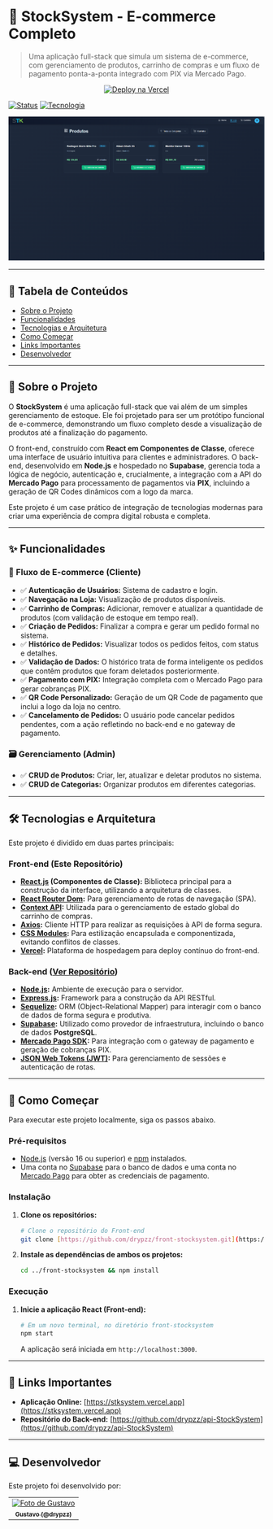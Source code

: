 # 🛒 StockSystem - E-commerce Completo

> Uma aplicação full-stack que simula um sistema de e-commerce, com gerenciamento de produtos, carrinho de compras e um fluxo de pagamento ponta-a-ponta integrado com PIX via Mercado Pago.

<p align="center">
  <a href="https://stksystem.vercel.app" target="_blank">
    <img alt="Deploy na Vercel" src="https://img.shields.io/badge/Ver%20Demo-stksystem.vercel.app-%23000000?style=for-the-badge&logo=vercel">
  </a>
</p>

[![Status](https://img.shields.io/badge/status-ativo-brightgreen.svg?style=for-the-badge)]()
[![Tecnologia](https://img.shields.io/badge/React-Class%20Components-61DAFB?style=for-the-badge&logo=react)]()

<p align="center">
  <img src="https://github.com/drypzz/front-stocksystem/blob/master/layout/screenshot.png" alt="Layout do StockSystem" width="750"/>
</p>

---

## 📖 Tabela de Conteúdos

* [Sobre o Projeto](#-sobre-o-projeto)
* [Funcionalidades](#-funcionalidades)
* [Tecnologias e Arquitetura](#-tecnologias-e-arquitetura)
* [Como Começar](#-como-começar)
* [Links Importantes](#-links-importantes)
* [Desenvolvedor](#-desenvolvedor)

---

## 🎯 Sobre o Projeto

O **StockSystem** é uma aplicação full-stack que vai além de um simples gerenciamento de estoque. Ele foi projetado para ser um protótipo funcional de e-commerce, demonstrando um fluxo completo desde a visualização de produtos até a finalização do pagamento.

O front-end, construído com **React em Componentes de Classe**, oferece uma interface de usuário intuitiva para clientes e administradores. O back-end, desenvolvido em **Node.js** e hospedado no **Supabase**, gerencia toda a lógica de negócio, autenticação e, crucialmente, a integração com a API do **Mercado Pago** para processamento de pagamentos via **PIX**, incluindo a geração de QR Codes dinâmicos com a logo da marca.

Este projeto é um case prático de integração de tecnologias modernas para criar uma experiência de compra digital robusta e completa.

---

## ✨ Funcionalidades

### 🛒 Fluxo de E-commerce (Cliente)

* ✅ **Autenticação de Usuários:** Sistema de cadastro e login.
* ✅ **Navegação na Loja:** Visualização de produtos disponíveis.
* ✅ **Carrinho de Compras:** Adicionar, remover e atualizar a quantidade de produtos (com validação de estoque em tempo real).
* ✅ **Criação de Pedidos:** Finalizar a compra e gerar um pedido formal no sistema.
* ✅ **Histórico de Pedidos:** Visualizar todos os pedidos feitos, com status e detalhes.
* ✅ **Validação de Dados:** O histórico trata de forma inteligente os pedidos que contêm produtos que foram deletados posteriormente.
* ✅ **Pagamento com PIX:** Integração completa com o Mercado Pago para gerar cobranças PIX.
* ✅ **QR Code Personalizado:** Geração de um QR Code de pagamento que inclui a logo da loja no centro.
* ✅ **Cancelamento de Pedidos:** O usuário pode cancelar pedidos pendentes, com a ação refletindo no back-end e no gateway de pagamento.

### 🗃️ Gerenciamento (Admin)

* ✅ **CRUD de Produtos:** Criar, ler, atualizar e deletar produtos no sistema.
* ✅ **CRUD de Categorias:** Organizar produtos em diferentes categorias.

---

## 🛠️ Tecnologias e Arquitetura

Este projeto é dividido em duas partes principais:

### **Front-end (Este Repositório)**

* **[React.js](https://reactjs.org/) (Componentes de Classe):** Biblioteca principal para a construção da interface, utilizando a arquitetura de classes.
* **[React Router Dom](https://reactrouter.com/):** Para gerenciamento de rotas de navegação (SPA).
* **[Context API](https://reactjs.org/docs/context.html):** Utilizada para o gerenciamento de estado global do carrinho de compras.
* **[Axios](https://axios-http.com/):** Cliente HTTP para realizar as requisições à API de forma segura.
* **[CSS Modules](https://github.com/css-modules/css-modules):** Para estilização encapsulada e componentizada, evitando conflitos de classes.
* **[Vercel](https://vercel.com/):** Plataforma de hospedagem para deploy contínuo do front-end.

### **Back-end ([Ver Repositório](https://github.com/drypzz/api-StockSystem))**

* **[Node.js](https://nodejs.org/):** Ambiente de execução para o servidor.
* **[Express.js](https://expressjs.com/):** Framework para a construção da API RESTful.
* **[Sequelize](https://sequelize.org/):** ORM (Object-Relational Mapper) para interagir com o banco de dados de forma segura e produtiva.
* **[Supabase](https://supabase.io/):** Utilizado como provedor de infraestrutura, incluindo o banco de dados **PostgreSQL**.
* **[Mercado Pago SDK](https://www.mercadopago.com.br/developers):** Para integração com o gateway de pagamento e geração de cobranças PIX.
* **[JSON Web Tokens (JWT)](https://jwt.io/):** Para gerenciamento de sessões e autenticação de rotas.

---

## 🌱 Como Começar

Para executar este projeto localmente, siga os passos abaixo.

### Pré-requisitos

* [Node.js](https://nodejs.org/en/) (versão 16 ou superior) e [npm](https://www.npmjs.com/) instalados.
* Uma conta no [Supabase](https://supabase.io/) para o banco de dados e uma conta no [Mercado Pago](https://www.mercadopago.com.br/developers) para obter as credenciais de pagamento.

### Instalação

1.  **Clone os repositórios:**
    ```bash
    # Clone o repositório do Front-end
    git clone [https://github.com/drypzz/front-stocksystem.git](https://github.com/drypzz/front-stocksystem.git)
    ```

2.  **Instale as dependências de ambos os projetos:**
    ```bash
    cd ../front-stocksystem && npm install
    ```

### Execução

1.  **Inicie a aplicação React (Front-end):**
    ```bash
    # Em um novo terminal, no diretório front-stocksystem
    npm start
    ```
    A aplicação será iniciada em `http://localhost:3000`.

---

## 🔗 Links Importantes

-   **Aplicação Online:** [https://stksystem.vercel.app](https://stksystem.vercel.app)
-   **Repositório do Back-end:** [https://github.com/drypzz/api-StockSystem](https://github.com/drypzz/api-StockSystem)

---

## 💻 Desenvolvedor

Este projeto foi desenvolvido por:

<table>
  <tr>
    <td align="center">
      <a href="https://github.com/drypzz">
        <img src="https://avatars.githubusercontent.com/u/79218936?v=4" width="100px;" alt="Foto de Gustavo"/>
        <br />
        <sub><b>Gustavo (@drypzz)</b></sub>
      </a>
    </td>
  </tr>
</table>